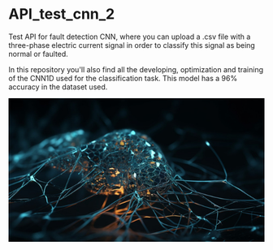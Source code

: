 # API_test_cnn_2
Test API for fault detection CNN, where you can upload a .csv file with a three-phase electric current signal in order to classify this signal as being normal or faulted.

In this repository you'll also find all the developing, optimization and training of the CNN1D used for the classification task. This model has a 96% accuracy in the dataset used.

<p align="center">
    <img width="900" src="images/neural_network.jpg">
</p>
